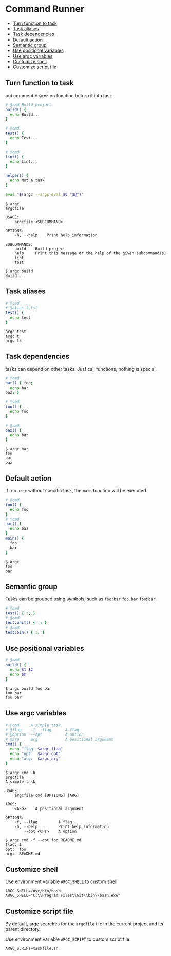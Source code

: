 # Command Runner

  - [Turn function to task](#turn-function-to-task)
  - [Task aliases](#task-aliases)
  - [Task dependencies](#task-dependencies)
  - [Default action](#default-action)
  - [Semantic group](#semantic-group)
  - [Use positional variables](#use-positional-variables)
  - [Use argc variables](#use-argc-variables)
  - [Customize shell](#customize-shell)
  - [Customize script file](#customize-script-file)

## Turn function to task

put comment `# @cmd` on function to turn it into task.

```sh
# @cmd Build project
build() {
  echo Build...
}

# @cmd
test() {
  echo Test...
}

# @cmd
lint() {
  echo Lint...
}

helper() {
  echo Not a task
}

eval "$(argc --argc-eval $0 "$@")"
```

```
$ argc
argcfile 

USAGE:
    argcfile <SUBCOMMAND>

OPTIONS:
    -h, --help    Print help information

SUBCOMMANDS:
    build    Build project
    help     Print this message or the help of the given subcommand(s)
    lint
    test

$ argc build
Build...
```

## Task aliases

```sh
# @cmd
# @alias t,tst
test() {
  echo test
}
```

```
argc test
argc t
argc ts
```

## Task dependencies

tasks can depend on other tasks. Just call functions, nothing is special.

```sh
# @cmd
bar() { foo;
  echo bar
baz; }

# @cmd
foo() {
  echo foo
}

# @cmd
baz() { 
  echo baz
}
```

```
$ argc bar
foo
bar
baz
```


## Default action

if run `argc` without specific task, the `main` function will be executed.

```sh
# @cmd
foo() {
  echo foo
}
# @cmd
bar() {
  echo baz
}
main() {
  foo
  bar
}
```

```
$ argc
foo
bar
```

## Semantic group

Tasks can be grouped using symbols, such as `foo:bar` `foo.bar` `foo@bar`.


```sh
# @cmd
test() { :; }
# @cmd
test:unit() { :; }
# @cmd
test:bin() { :; }
```

## Use positional variables

```sh
# @cmd
build() {
  echo $1 $2
  echo $@
}
```

```
$ argc build foo bar
foo bar
foo bar
```

## Use argc variables 

```sh
# @cmd     A simple task
# @flag    -f --flag      A flag
# @option  --opt          A option
# @arg     arg            A positional argument
cmd() {
  echo "flag: $argc_flag"
  echo "opt:  $argc_opt"
  echo "arg:  $argc_arg"
}
```

```
$ argc cmd -h
argcfile
A simple task

USAGE:
    argcfile cmd [OPTIONS] [ARG]

ARGS:
    <ARG>    A positional argument

OPTIONS:
    -f, --flag         A flag
    -h, --help         Print help information
        --opt <OPT>    A option

$ argc cmd -f --opt foo README.md
flag: 1
opt:  foo
arg:  README.md
```

## Customize shell

Use environment variable `ARGC_SHELL` to custom shell

```
ARGC_SHELL=/usr/bin/bash
ARGC_SHELL="C:\\Program Files\\Git\\bin\\bash.exe"
```

## Customize script file

By default, argc searches for the `argcfile` file in the current project and its parent directory.

Use environment variable `ARGC_SCRIPT` to custom script file

```
ARGC_SCRIPT=taskfile.sh
```
